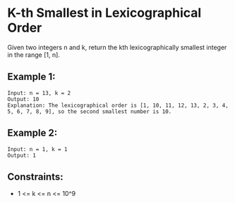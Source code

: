# K-th Smallest in Lexicographical Order

Given two integers n and k, return the kth lexicographically smallest integer in the range [1, n].

## Example 1:

```
Input: n = 13, k = 2
Output: 10
Explanation: The lexicographical order is [1, 10, 11, 12, 13, 2, 3, 4, 5, 6, 7, 8, 9], so the second smallest number is 10.
```

## Example 2:

```
Input: n = 1, k = 1
Output: 1
```

## Constraints:

- 1 <= k <= n <= 10^9
